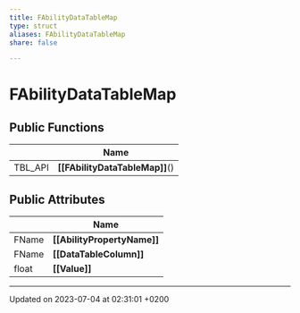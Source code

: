 ```yaml
---
title: FAbilityDataTableMap
type: struct
aliases: FAbilityDataTableMap
share: false

---
```


# FAbilityDataTableMap





## Public Functions

|                | Name           |
| -------------- | -------------- |
| TBL_API | **[[FAbilityDataTableMap]]**() |

## Public Attributes

|                | Name           |
| -------------- | -------------- |
| FName | **[[AbilityPropertyName]]**  |
| FName | **[[DataTableColumn]]**  |
| float | **[[Value]]**  |

-------------------------------

Updated on 2023-07-04 at 02:31:01 +0200
